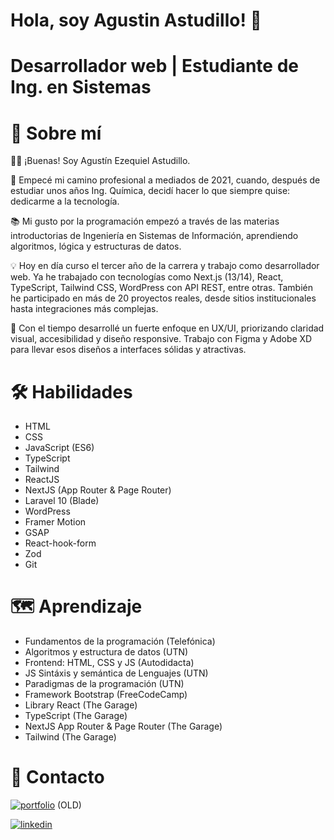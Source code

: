 # Hola, soy Agustin Astudillo! 👋
# Desarrollador web | Estudiante de Ing. en Sistemas

# 🚀 Sobre mí
🙋‍♂️ ¡Buenas! Soy Agustín Ezequiel Astudillo.

🏫 Empecé mi camino profesional a mediados de 2021, cuando, después de estudiar unos años Ing. Química, decidí hacer lo que siempre quise: dedicarme a la tecnología.

📚 Mi gusto por la programación empezó a través de las materias introductorias de Ingeniería en Sistemas de Información, aprendiendo algoritmos, lógica y estructuras de datos.

💡 Hoy en día curso el tercer año de la carrera y trabajo como desarrollador web. Ya he trabajado con tecnologías como Next.js (13/14), React, TypeScript, Tailwind CSS, WordPress con API REST, entre otras. También he participado en más de 20 proyectos reales, desde sitios institucionales hasta integraciones más complejas.

🎨 Con el tiempo desarrollé un fuerte enfoque en UX/UI, priorizando claridad visual, accesibilidad y diseño responsive. Trabajo con Figma y Adobe XD para llevar esos diseños a interfaces sólidas y atractivas.


# 🛠 Habilidades

- HTML
- CSS
- JavaScript (ES6)
- TypeScript
- Tailwind
- ReactJS
- NextJS (App Router & Page Router)
- Laravel 10 (Blade)
- WordPress
- Framer Motion
- GSAP
- React-hook-form
- Zod
- Git

# 🗺️ Aprendizaje

- Fundamentos de la programación (Telefónica)
- Algoritmos y estructura de datos (UTN)
- Frontend: HTML, CSS y JS (Autodidacta)
- JS Sintáxis y semántica de Lenguajes (UTN)
- Paradigmas de la programación (UTN)
- Framework Bootstrap (FreeCodeCamp)
- Library React (The Garage)
- TypeScript (The Garage)
- NextJS App Router & Page Router (The Garage)
- Tailwind (The Garage)

# 🔗 Contacto
[![portfolio](https://img.shields.io/badge/my_portfolio-000?style=for-the-badge&logo=ko-fi&logoColor=white)](https://hoopneisser.github.io/) (OLD)

[![linkedin](https://img.shields.io/badge/linkedin-0A66C2?style=for-the-badge&logo=linkedin&logoColor=white)](https://www.linkedin.com/in/agustin-ezequiel-astudillo/)
